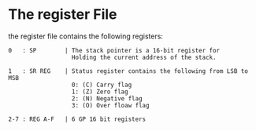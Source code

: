 # The register File

the register file contains the following registers:
```
0   : SP        | The stack pointer is a 16-bit register for
                  Holding the current address of the stack.

1   : SR REG    | Status register contains the following from LSB to MSB
                  0: (C) Carry flag
                  1: (Z) Zero flag
                  2: (N) Negative flag
                  3: (O) Over floaw flag

2-7 : REG A-F   | 6 GP 16 bit registers
```

